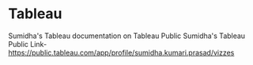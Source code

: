# Tableau
Sumidha's Tableau documentation on Tableau Public 
Sumidha's Tableau Public Link-
https://public.tableau.com/app/profile/sumidha.kumari.prasad/vizzes

